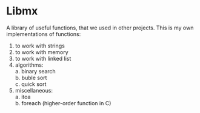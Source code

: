 <h1>Libmx</h1>
<p styles="color: blue">A library of useful functions, that we used in other projects. This is my own implementations of functions:</p>

1) to work with strings
2) to work with memory
3) to work with linked list
4) <bold>algorithms</bold>: 
     <br />a. binary search
     <br />b. buble sort
     <br />c. quick sort
5) miscellaneous:
     <br />a. itoa
     <br />b. foreach (higher-order function in C) 
